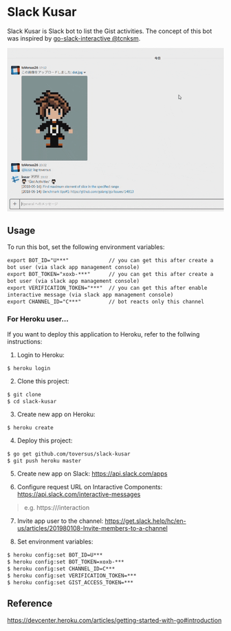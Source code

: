 # Slack Kusar
Slack Kusar is Slack bot to list the Gist activities. The concept of this bot was inspired by [go-slack-interactive @tcnksm](https://github.com/tcnksm/go-slack-interactive).

![](static/kusar-demo.gif)

## Usage
To run this bot, set the following environment variables:

```
export BOT_ID="U***"             // you can get this after create a bot user (via slack app management console)
export BOT_TOKEN="xoxb-***"      // you can get this after create a bot user (via slack app management console)
export VERIFICATION_TOKEN="***"  // you can get this after enable interactive message (via slack app management console)
export CHANNEL_ID="C***"         // bot reacts only this channel
```

### For Heroku user...
If you want to deploy this application to Heroku, refer to the follwing instructions:

1. Login to Heroku:

```
$ heroku login
```

2. Clone this project:

```
$ git clone 
$ cd slack-kusar
```

3. Create new app on Heroku:

```
$ heroku create
```

4. Deploy this project:

```
$ go get github.com/toversus/slack-kusar
$ git push heroku master
```

5. Create new app on Slack: https://api.slack.com/apps

6. Configure request URL on Intaractive Components: https://api.slack.com/interactive-messages

> e.g. https://<Heroku Domain>/interaction

7. Invite app user to the channel: https://get.slack.help/hc/en-us/articles/201980108-Invite-members-to-a-channel

8. Set environment variables:

```
$ heroku config:set BOT_ID=U***
$ heroku config:set BOT_TOKEN=xoxb-***
$ heroku config:set CHANNEL_ID=C***
$ heroku config:set VERIFICATION_TOKEN=***
$ heroku config:set GIST_ACCESS_TOKEN=***
```

## Reference
https://devcenter.heroku.com/articles/getting-started-with-go#introduction
